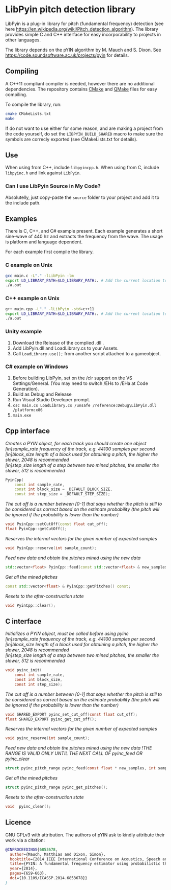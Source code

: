LibPyin pitch detection library
================================

LibPyin is a plug-in library for pitch (fundamental frequency) detection (see here https://en.wikipedia.org/wiki/Pitch_detection_algorithm). The library provides simple C and C++ interface for easy incorporability to projects in other languages.

The library depends on the pYIN algorithm by M. Mauch and S. Dixon. See https://code.soundsoftware.ac.uk/projects/pyin for details.

Compiling
---------
A C++11 compliant compiler is needed, however there are no additional dependencies. The repository contains [CMake](https://cmake.org/runningcmake/) and [QMake](http://doc.qt.io/qtcreator/creator-project-opening.html) files for easy compiling. 

To compile the library, run:

````bash
cmake CMakeLists.txt
make
````

If do not want to use either for some reason, and are making a project from the code yourself, do set the `LIBPYIN_BUILD_SHARED` macro to make sure the symbols are correcly exported (see CMakeLists.txt for details).

Use
---
When using from C++, include `libpyincpp.h`. When using from C, include `libpyinc.h` and link against `LibPyin`.

### Can I use LibPyin Source in My Code?
Absolutelly, just copy-paste the `source` folder to your project and add it to the include path.

Examples
--------
There is C, C++, and C# example present. Each example generates a short sine-wave of 440 hz and extracts the frequency from the wave.
The usage is platform and language dependent. 

For each example first compile the library.

### C example on Unix

````bash
gcc main.c -L"." -lLibPyin -lm
export LD_LIBRARY_PATH=$LD_LIBRARY_PATH:. # Add the current location to the path so the library is loaded
./a.out
````
    
 
### C++ example on Unix
````bash
g++ main.cpp -L"." -lLibPyin -std=c++11
export LD_LIBRARY_PATH=$LD_LIBRARY_PATH:. # Add the current location to the path so the library is loaded
./a.out
````

### Unity example

1. Download the Release of the complied .dll .
2. Add LibPyin.dll and LoadLibrary.cs to your Assets.  
3. Call `LoadLibrary.use();` from another script attached to a gameobject.


### C# example on Windows

1. Before building LibPyin, set on the /clr support on the VS Settings/General. (You may need to switch /EHs to /EHa at Code Generation).
2. Build as Debug and Release
3. Run Visual Studio Developer prompt.
3. `csc main.cs LoadLibrary.cs /unsafe /reference:Debug\LibPyin.dll /platform:x86`
4. `main.exe`

Cpp interface
-------------
_Creates a PYIN object, for each track you should create one object  
[in]sample_rate  frequency of the track, e.g. 44100 samples per second  
[in]block_size   length of a block used for obtaining a pitch, the higher the slower, 2048 is recommended  
[in]step_size    length of a step between two mined pitches, the smaller the slower, 512 is recommended_  
    
````C++
PyinCpp(
    const int sample_rate, 
    const int block_size = _DEFAULT_BLOCK_SIZE, 
    const int step_size = _DEFAULT_STEP_SIZE);
````

_The cut off is a number between [0-1] that says whether the pitch is still to be considered as correct based on the estimate probability (the pitch will be ignored if the probability is lower than the number)_

````C++ 
void PyinCpp::setCutOff(const float cut_off);
float PyinCpp::getCutOff();
````
    
_Reserves the internal vectors for the given number of expected samples_

````C++
void PyinCpp::reserve(int sample_count);
````
    
_Feed new data and obtain the pitches mined using the new data_

````C++
std::vector<float> PyinCpp::feed(const std::vector<float> & new_samples);
````
    
_Get all the mined pitches_

````C++
const std::vector<float> & PyinCpp::getPitches() const;
````

_Resets to the after-construction state_

````C++
void PyinCpp::clear();
````


C interface
-----------
_Initializes a PYIN object, must be called before using pyinc  
[in]sample_rate  frequency of the track, e.g. 44100 samples per second  
[in]block_size   length of a block used for obtaining a pitch, the higher the slower, 2048 is recommended  
[in]step_size    length of a step between two mined pitches, the smaller the slower, 512 is recommended_  

````C
void pyinc_init(
    const int sample_rate, 
    const int block_size, 
    const int step_size);
````

_The cut off is a number between [0-1] that says whether the pitch is still to be considered as correct based on the estimate probability (the pitch will be ignored if the probability is lower than the number)_
    
````C
void SHARED_EXPORT pyinc_set_cut_off(const float cut_off);
float SHARED_EXPORT pyinc_get_cut_off();
````

_Reserves the internal vectors for the given number of expected samples_

````C
void pyinc_reserve(int sample_count);
````

_Feed new data and obtain the pitches mined using the new data !THE RANGE IS VALID ONLY UNTIL THE NEXT CALL OF pyinc_feed OR pyinc_clear_

````C
struct pyinc_pitch_range pyinc_feed(const float * new_samples, int sample_count);
````

_Get all the mined pitches_

````C
struct pyinc_pitch_range pyinc_get_pitches();
````

_Resets to the after-construction state_

````C
void  pyinc_clear();
````


Licence
-------
GNU GPLv3 with attribution. The authors of pYIN ask to kindly attribute their work via a citation:

````bibtex
@INPROCEEDINGS{6853678,
  author={Mauch, Matthias and Dixon, Simon},
  booktitle={2014 IEEE International Conference on Acoustics, Speech and Signal Processing (ICASSP)}, 
  title={PYIN: A fundamental frequency estimator using probabilistic threshold distributions}, 
  year={2014},
  pages={659-663},
  doi={10.1109/ICASSP.2014.6853678}}
} 
````